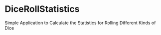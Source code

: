 # DiceRollStatistics
Simple Application to Calculate the Statistics for Rolling Different Kinds of Dice
